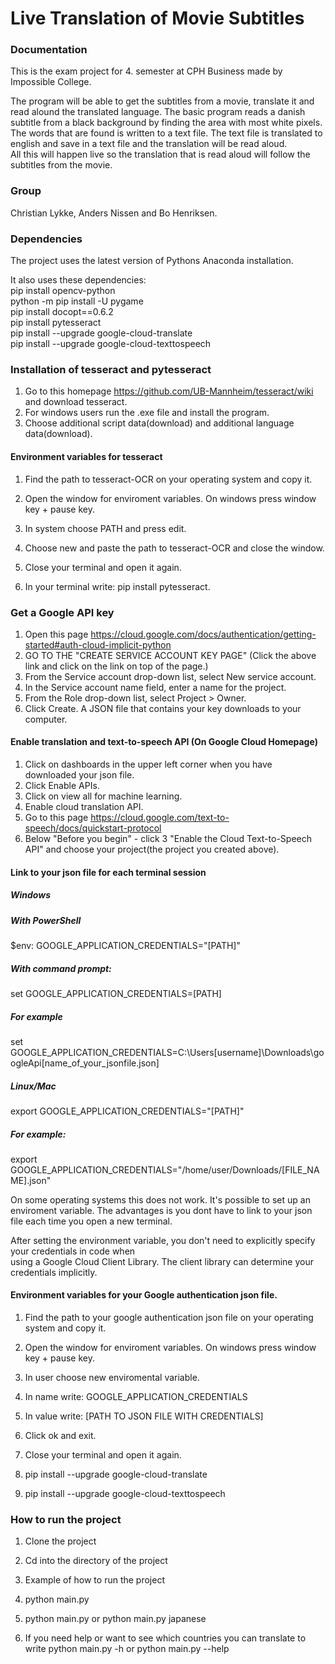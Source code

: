 # Live Translation of Movie Subtitles
### Documentation
This is the exam project for 4. semester at CPH Business made by Impossible College.  

The program will be able to get the subtitles from a movie, translate it and read alound the translated language. 
The basic program reads a danish subtitle from a black background by finding the area with most white pixels. 
The words that are found is written to a text file. The text file is translated to english and save in a text file and the translation will be read aloud.  
All this will happen live so the translation that is read aloud will follow the subtitles from the movie.  

### Group
Christian Lykke, Anders Nissen and Bo Henriksen.  

### Dependencies
The project uses the latest version of Pythons Anaconda installation.  

It also uses these dependencies:  
pip install opencv-python  
python -m pip install -U pygame  
pip install docopt==0.6.2  
pip install pytesseract  
pip install --upgrade google-cloud-translate  
pip install --upgrade google-cloud-texttospeech  

### Installation of tesseract and pytesseract  
1. Go to this homepage https://github.com/UB-Mannheim/tesseract/wiki and download tesseract.  
2. For windows users run the .exe file and install the program.  
3. Choose additional script data(download) and additional language data(download).  

#### Environment variables for tesseract
1. Find the path to tesseract-OCR on your operating system and copy it.  
2. Open the window for enviroment variables. On windows press window key + pause key.  
3. In system choose PATH and press edit.  
4. Choose new and paste the path to tesseract-OCR and close the window.  
5. Close your terminal and open it again.  

6. In your terminal write: pip install pytesseract.

### Get a Google API key
1. Open this page https://cloud.google.com/docs/authentication/getting-started#auth-cloud-implicit-python  
2. GO TO THE "CREATE SERVICE ACCOUNT KEY PAGE" (Click the above link and click on the link on top of the page.)  
3. From the Service account drop-down list, select New service account.  
4. In the Service account name field, enter a name for the project.  
5. From the Role drop-down list, select Project > Owner.  
6. Click Create. A JSON file that contains your key downloads to your computer.  

#### Enable translation and text-to-speech API (On Google Cloud Homepage)  
1. Click on dashboards in the upper left corner when you have downloaded your json file.  
2. Click Enable APIs.  
3. Click on view all for machine learning.  
4. Enable cloud translation API.  
5. Go to this page https://cloud.google.com/text-to-speech/docs/quickstart-protocol  
6. Below "Before you begin" - click 3 "Enable the Cloud Text-to-Speech API" and choose your project(the project you created above).  

#### Link to your json file for each terminal session  
##### Windows  
##### With PowerShell  
$env: GOOGLE_APPLICATION_CREDENTIALS="[PATH]"  

##### With command prompt:  
set GOOGLE_APPLICATION_CREDENTIALS=[PATH]  

##### For example  
set GOOGLE_APPLICATION_CREDENTIALS=C:\Users\[username]\Downloads\googleApi\[name_of_your_jsonfile.json]  

##### Linux/Mac  
export GOOGLE_APPLICATION_CREDENTIALS="[PATH]"  

##### For example:   
export GOOGLE_APPLICATION_CREDENTIALS="/home/user/Downloads/[FILE_NAME].json"  

On some operating systems this does not work. It's possible to set up an enviroment variable. The advantages is you dont have to link to your json file each time you open a new terminal.  

After setting the environment variable, you don't need to explicitly specify your credentials in code when  
using a Google Cloud Client Library. The client library can determine your credentials implicitly.  

#### Environment variables for your Google authentication json file.  
1. Find the path to your google authentication json file on your operating system and copy it.  
2. Open the window for enviroment variables. On windows press window key + pause key.  
3. In user choose new enviromental variable. 
4. In name write: GOOGLE_APPLICATION_CREDENTIALS  
5. In value write: [PATH TO JSON FILE WITH CREDENTIALS]  
6. Click ok and exit. 
7. Close your terminal and open it again. 

8. pip install --upgrade google-cloud-translate  
9. pip install --upgrade google-cloud-texttospeech  

### How to run the project
1. Clone the project  

2. Cd into the directory of the project  

3. Example of how to run the project  

4. python main.py <language>

5. python main.py or python main.py japanese

6. If you need help or want to see which countries you can translate to write python main.py -h or python main.py --help
